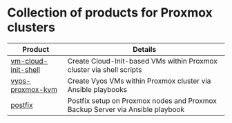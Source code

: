 # Collection of products for Proxmox clusters

| Product | Details |
|------|-------|
| [vm-cloud-init-shell](./vm-cloud-init-shell) | Create Cloud-Init-based VMs within Proxmox cluster via shell scripts |
| [vyos-proxmox-kvm](./vyos-proxmox-kvm) | Create Vyos VMs within Proxmox cluster via Ansible playbooks |
| [postfix](./postfix) | Postfix setup on Proxmox nodes and Proxmox Backup Server via Ansible playbook |
